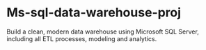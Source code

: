 # Ms-sql-data-warehouse-proj
Build a clean, modern data warehouse using Microsoft SQL Server, including all ETL processes, modeling and analytics.
